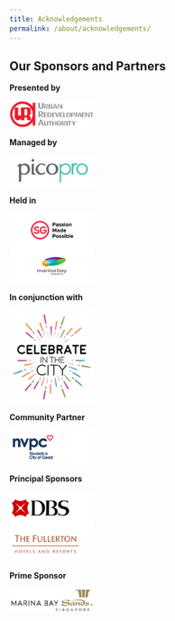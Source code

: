 ```yaml
---
title: Acknowledgements
permalink: /about/acknowledgements/
---
```

## Our Sponsors and Partners

**Presented by**
<div style="width:30%"><a href="https://www.google.com"><img src="/images/logos/uralogo.png" alt="URA" /></a></div>

**Managed by**
<div style="width:30%"><a href="https://www.google.com"><img src="/images/logos/pico.png" alt="pico" /></a></div>

**Held in**
<div style="width:30%"><a href="https://www.google.com"><img src="/images/logos/stb-sponsor-logo.png" alt="stb" /></a></div>
<div style="width:30%"><a href="https://www.google.com"><img src="/images/logos/mb-sponsor-logo.png" alt="stb" /></a></div>

**In conjunction with**

<div style="width:30%"><a href="https://www.google.com"><img src="/images/logos/citc.jpg" alt="celebrate-in-the-city" /></a></div>

**Community Partner**

<div style="width:30%"><a href="https://www.google.com"><img src="/images/logos/NVPC.png" alt="nvpc" /></a></div>

**Principal Sponsors**

<div style="width:30%"><a href="https://www.google.com"><img src="/images/logos/DBS.png" alt="dbs" /></a></div>
<div style="width:30%"><a href="https://www.google.com"><img src="/images/logos/Fullerton.png" alt="fullerton" /></a></div>

**Prime Sponsor**

<div style="width:30%"><a href="https://www.google.com"><img src="/images/logos/mbs.png" alt="marina-bay-sands" /></a></div>
